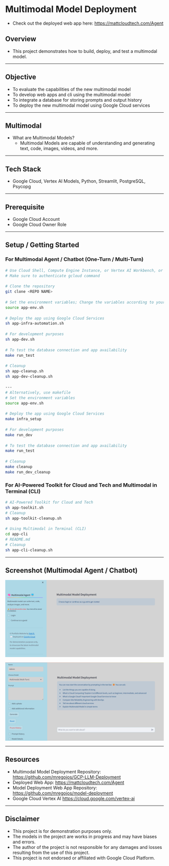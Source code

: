 # Multimodal Model Deployment
* Check out the deployed web app here: https://mattcloudtech.com/Agent

## Overview
* This project demonstrates how to build, deploy, and test a multimodal model.

---
## Objective
* To evaluate the capabilities of the new multimodal model
* To develop web apps and cli using the multimodal model
* To integrate a database for storing prompts and output history
* To deploy the new multimodal model using Google Cloud services

---
## Multimodal
* What are Multimodal Models?
    - Multimodal Models are capable of understanding and generating text, code, images, videos, and more.

---
## Tech Stack
* Google Cloud, Vertex AI Models, Python, Streamlit, PostgreSQL, Psycopg

---
## Prerequisite
* Google Cloud Account
* Google Cloud Owner Role

---
## Setup / Getting Started

### For Multimodal Agent / Chatbot (One-Turn / Multi-Turn)
```sh
# Use Cloud Shell, Compute Engine Instance, or Vertex AI Workbench, or Local IDE
# Make sure to authenticate gcloud command

# Clone the repository
git clone <REPO NAME>

# Set the environment variables; Change the variables according to your needs
source app-env.sh

# Deploy the app using Google Cloud Services
sh app-infra-automation.sh

# For development purposes
sh app-dev.sh

# To test the database connection and app availability
make run_test

# Cleanup
sh app-cleanup.sh
sh app-dev-cleanup.sh

---
# Alternatively, use makefile
# Set the environment variables
source app-env.sh

# Deploy the app using Google Cloud Services
make infra_setup

# For development purposes
make run_dev

# To test the database connection and app availability
make run_test

# Cleanup
make cleanup
make run_dev_cleanup

```

### For AI-Powered Toolkit for Cloud and Tech and Multimodal in Terminal (CLI)
```sh
# AI-Powered Toolkit for Cloud and Tech
sh app-toolkit.sh 
# Cleanup
sh app-toolkit-cleanup.sh

# Using Multimodal in Terminal (CLI)
cd app-cli
# README.md
# Cleanup
sh app-cli-cleanup.sh
```

---
## Screenshot (Multimodal Agent / Chatbot)

![Screenshot](image/Screenshot-ii.png)

<img src="image/Screenshot-iii.png" width="" height="">


---
## Resources
* Multimodal Model Deployment Repository: https://github.com/mregojos/GCP-LLM-Deployment
* Deployed Web App: https://mattcloudtech.com/Agent
* Model Deployment Web App Repository: https://github.com/mregojos/model-deployment
* Google Cloud Vertex AI https://cloud.google.com/vertex-ai 

---
## Disclaimer
* This project is for demonstration purposes only.
* The models in the project are works in progress and may have biases and errors.
* The author of the project is not responsible for any damages and losses resulting from the use of this project.
* This project is not endorsed or affiliated with Google Cloud Platform.